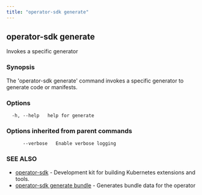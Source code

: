 ```yaml
---
title: "operator-sdk generate"
---
```

## operator-sdk generate

Invokes a specific generator

### Synopsis

The 'operator-sdk generate' command invokes a specific generator to generate
code or manifests.

### Options

```
  -h, --help   help for generate
```

### Options inherited from parent commands

```
      --verbose   Enable verbose logging
```

### SEE ALSO

* [operator-sdk](../operator-sdk)	 - Development kit for building Kubernetes extensions and tools.
* [operator-sdk generate bundle](../operator-sdk_generate_bundle)	 - Generates bundle data for the operator

